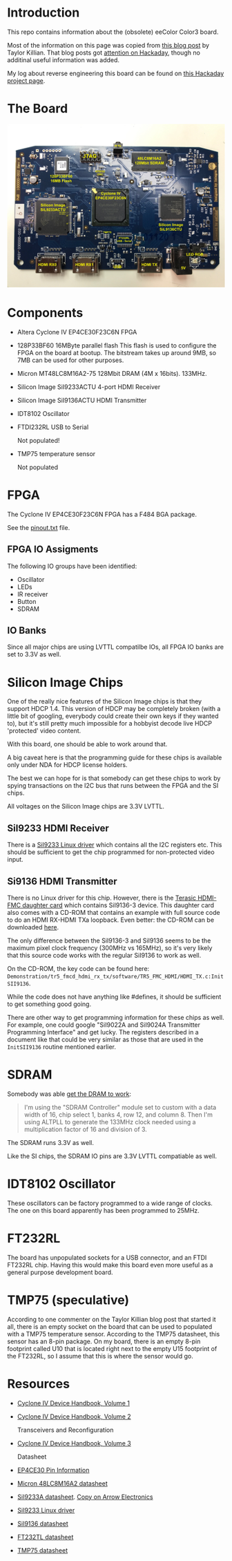 
# Introduction

This repo contains information about the (obsolete) eeColor Color3 board.

Most of the information on this page  was copied from 
[this blog post](http://www.taylorkillian.com/2013/04/using-fpga-of-eecolor-color3.html) by Taylor Killian. That blog
posts got [attention on Hackaday](https://hackaday.com/2013/05/08/hdmi-color-processing-board-used-as-an-fpga-dev-board-to-mine-bitcoins/), though
no additinal useful information was added.

My log about reverse engineering this board can be found on [this Hackaday project page](https://hackaday.io/project/122480-eecolor-color3).

# The Board

![PCB Image with Component Markings](./doc/color3_PCB_marked.jpg)

# Components

* Altera Cyclone IV EP4CE30F23C6N FPGA
* 128P33BF60 16MByte parallel flash
    This flash is used to configure the FPGA on the board at bootup.
    The bitstream takes up around 9MB, so 7MB can be used for other purposes.
* Micron MT48LC8M16A2-75
    128Mbit DRAM (4M x 16bits). 133MHz.
* Silicon Image SiI9233ACTU 4-port HDMI Receiver
* Silicon Image SiI9136ACTU HDMI Transmitter
* IDT8102 Oscillator
* FTDI232RL USB to Serial

    Not populated!

* TMP75 temperature sensor

    Not populated

# FPGA

The Cyclone IV EP4CE30F23C6N FPGA has a F484 BGA package.

See the [pinout.txt](pinout.txt) file.

## FPGA IO Assigments


The following IO groups have been identified:

* Oscillator
* LEDs
* IR receiver
* Button
* SDRAM

## IO Banks

Since all major chips are using LVTTL compatilbe IOs, all FPGA IO banks are set to 3.3V as well.

# Silicon Image Chips

One of the really nice features of the Silicon Image chips is that they support HDCP 1.4. This version of
HDCP may be completely broken (with a little bit of googling, everybody could create their own keys if they
wanted to), but it's still pretty much impossible for a hobbyist decode live HDCP 'protected' video content.

With this board, one should be able to work around that.

A big caveat here is that the programming guide for these chips is available only under NDA for HDCP license
holders.

The best we can hope for is that somebody can get these chips to work by spying transactions on the I2C bus that runs
between the FPGA and the SI chips.

All voltages on the Silicon Image chips are 3.3V LVTTL.

## SiI9233 HDMI Receiver

There is a [SiI9233 Linux driver] which contains all the I2C registers etc. This should be sufficient to get
the chip programmed for non-protected video input.

## Si9136 HDMI Transmitter

There is no Linux driver for this chip. However, there is the [Terasic HDMI-FMC daughter card] which contains SiI9136-3 
device. This daughter card also comes with a CD-ROM that contains an example with full source code to do an HDMI RX-HDMI TXa
loopback. Even better: the CD-ROM can be downloaded [here](http://download.terasic.com/downloads/cd-rom/hdmi-fmc/).

The only difference between the SiI9136-3 and SiI9136 seems to be the maximum pixel clock frequency (300MHz vs 165MHz), so
it's very likely that this source code works with the regular SiI9136 to work as well.

On the CD-ROM, the key code can be found here: ```Demonstration/tr5_fmcd_hdmi_rx_tx/software/TR5_FMC_HDMI/HDMI_TX.c:InitSII9136```.

While the code does not have anything like #defines, it should be sufficient to get something good going.

There are other way to get programming information for these chips as well. For example, one could google
"SiI9022A and SiI9024A Transmitter Programming Interface" and get lucky. The registers described in a document
like that could be very similar as those that are used in the ```InitSII9136``` routine mentioned earlier.

# SDRAM

Somebody was able [get the DRAM to work](http://www.taylorkillian.com/2013/04/using-fpga-of-eecolor-color3.html?showComment=1369193665410#c9082819817087076428): 

>  I'm using the "SDRAM Controller" module set to custom with a data width of 16, chip select 1, 
>  banks 4, row 12, and column 8. Then I'm using ALTPLL to generate the 133MHz clock needed using 
>  a multiplication factor of 16 and division of 3.

The SDRAM runs 3.3V as well.

Like the SI chips, the SDRAM IO pins are 3.3V LVTTL compatiable as well.

# IDT8102 Oscillator

These oscillators can be factory programmed to a wide range of clocks. The one on this board apparently has been programmed to 25MHz.

# FT232RL

The board has unpopulated sockets for a USB connector, and an FTDI FT232RL chip. Having this would make this board even more useful
as a general purpose development board.

# TMP75 (speculative)

According to one commenter on the Taylor Killian blog post that started it all, there is an empty socket on the board that
can be used to populated with a TMP75 temperature sensor. According to the TMP75 datasheet, this sensor has an 8-pin package. 
On my board, there is an empty 8-pin footprint called U10 that is located right next to the empty U15 footprint of the FT232RL,
so I assume that this is where the sensor would go.

# Resources

* [Cyclone IV Device Handbook, Volume 1](https://www.altera.com/en_US/pdfs/literature/hb/cyclone-iv/cyclone4-handbook.pdf)
* [Cyclone IV Device Handbook, Volume 2](https://www.altera.com/content/dam/altera-www/global/en_US/pdfs/literature/hb/cyclone-iv/cyiv-5v2.pdf)

    Transceivers and Reconfiguration

* [Cyclone IV Device Handbook, Volume 3](https://www.altera.com/en_US/pdfs/literature/hb/cyclone-iv/cyiv-53001.pdf)

    Datasheet

* [EP4CE30 Pin Information](https://www.altera.com/content/dam/altera-www/global/en_US/pdfs/literature/dp/cyclone-iv/ep4ce30.pdf)

* [Micron 48LC8M16A2 datasheet](https://www.micron.com/parts/dram/sdram/mt48lc8m16a2f4-75-it)

* [SiI9233A datasheet](http://www.latticesemi.com/view_document?document_id=51624). 
  [Copy on Arrow Electronics](https://www.arrow.com/en/products/sii9233actu-c/lattice-semiconductor)
* [SiI9233 Linux driver]
* [SiI9136 datasheet](http://www.latticesemi.com/view_document?document_id=51622)
* [FT232TL datasheet](http://www.ftdichip.com/Support/Documents/DataSheets/ICs/DS_FT232R.pdf)
* [TMP75 datasheet](http://www.ti.com/product/TMP75)

[SiI9233 Linux driver]:https://github.com/endlessm/linux-meson/tree/master/drivers/amlogic/ext_hdmiin/sii9233
[Terasic HDMI-FMC daughter card]:http://www.terasic.com.tw/cgi-bin/page/archive.pl?Language=English&CategoryNo=66&No=1067
